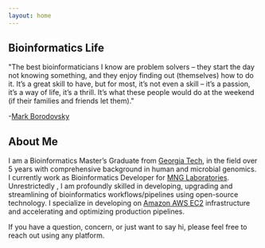 ```yaml
---
layout: home
---
```

## Bioinformatics Life

"The best bioinformaticians I know are problem solvers – they start the day not knowing something, and they enjoy finding out (themselves) how to do it. It’s a great skill to have, but for most, it’s not even a skill – it’s a passion, it’s a way of life, it’s a thrill. It’s what these people would do at the weekend (if their families and friends let them)." 

-[Mark Borodovsky](https://scholar.google.com/citations?user=ciQ3dn0AAAAJ&hl=en)


## About Me

I am a Bioinformatics Master’s Graduate from [Georgia Tech](http://bioinformatics.gatech.edu/), in the field over 5 years with comprehensive background in human and microbial genomics. I currently work as Bioinformatics Developer for [MNG Laboratories](https://mnglabs.com/). Unrestrictedly , I am profoundly skilled in developing, upgrading and streamlining of bioinformatics workflows/pipelines using open-source technology. I specialize in developing on [Amazon AWS EC2](https://aws.amazon.com/ec2/) infrastructure and accelerating and optimizing production pipelines. 


If you have a question, concern, or just want to say hi, please feel free to reach out using any platform.
